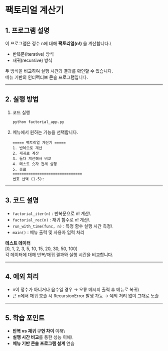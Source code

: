 # 팩토리얼 계산기

## 1. 프로그램 설명

이 프로그램은 정수 n에 대해 **팩토리얼(n!)** 을 계산합니다.\
- 반복문(iterative) 방식
- 재귀(recursive) 방식

두 방식을 비교하여 실행 시간과 결과를 확인할 수 있습니다.\
메뉴 기반의 인터랙티브 콘솔 프로그램입니다.

------------------------------------------------------------------------

## 2. 실행 방법

1.  코드 실행

    ``` bash
    python factorial_app.py
    ```

2.  메뉴에서 원하는 기능을 선택합니다.

        ===== 팩토리얼 계산기 =====
        1. 반복으로 계산
        2. 재귀로 계산
        3. 둘다 계산해서 비교
        4. 테스트 숫자 전체 실행
        5. 종료
        ===============================
        번호 선택 (1-5):

------------------------------------------------------------------------

## 3. 코드 설명

-   `factorial_iter(n)` : 반복문으로 n! 계산\
-   `factorial_rec(n)` : 재귀 함수로 n! 계산\
-   `run_with_time(func, n)` : 특정 함수 실행 시간 측정\
-   `main()` : 메뉴 출력 및 사용자 입력 처리

**테스트 데이터**\
\[0, 1, 2, 3, 5, 10, 15, 20, 30, 50, 100\]\
각 데이터에 대해 반복/재귀 결과와 실행 시간을 비교합니다.

------------------------------------------------------------------------

## 4. 예외 처리

-   n이 정수가 아니거나 음수일 경우 → 오류 메시지 출력 후 메뉴로 복귀\
-   큰 n에서 재귀 호출 시 RecursionError 발생 가능 → 예외 처리 없이
    그대로 노출

------------------------------------------------------------------------

## 5. 학습 포인트

-   **반복 vs 재귀 구현 차이** 이해\
-   **실행 시간 비교**를 통한 성능 이해\
-   **메뉴 기반 콘솔 프로그램 설계** 연습
